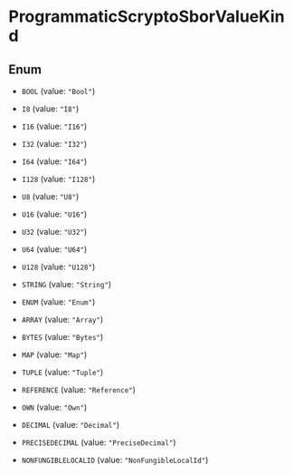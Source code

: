 

# ProgrammaticScryptoSborValueKind

## Enum


* `BOOL` (value: `"Bool"`)

* `I8` (value: `"I8"`)

* `I16` (value: `"I16"`)

* `I32` (value: `"I32"`)

* `I64` (value: `"I64"`)

* `I128` (value: `"I128"`)

* `U8` (value: `"U8"`)

* `U16` (value: `"U16"`)

* `U32` (value: `"U32"`)

* `U64` (value: `"U64"`)

* `U128` (value: `"U128"`)

* `STRING` (value: `"String"`)

* `ENUM` (value: `"Enum"`)

* `ARRAY` (value: `"Array"`)

* `BYTES` (value: `"Bytes"`)

* `MAP` (value: `"Map"`)

* `TUPLE` (value: `"Tuple"`)

* `REFERENCE` (value: `"Reference"`)

* `OWN` (value: `"Own"`)

* `DECIMAL` (value: `"Decimal"`)

* `PRECISEDECIMAL` (value: `"PreciseDecimal"`)

* `NONFUNGIBLELOCALID` (value: `"NonFungibleLocalId"`)



